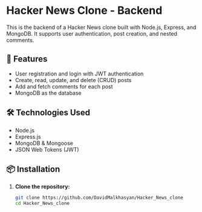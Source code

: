 # Hacker News Clone - Backend

This is the backend of a Hacker News clone built with Node.js, Express, and MongoDB. It supports user authentication, post creation, and nested comments.

## 🚀 Features

- User registration and login with JWT authentication
- Create, read, update, and delete (CRUD) posts
- Add and fetch comments for each post
- MongoDB as the database

## 🛠️ Technologies Used

- Node.js
- Express.js
- MongoDB & Mongoose
- JSON Web Tokens (JWT)

## 📦 Installation

1. **Clone the repository:**
   ```bash
   git clone https://github.com/DavidMalkhasyan/Hacker_News_clone
   cd Hacker_News_clone
